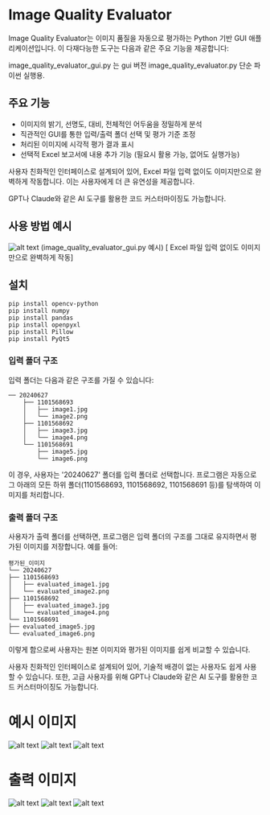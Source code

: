 # Image Quality Evaluator

Image Quality Evaluator는 이미지 품질을 자동으로 평가하는 Python 기반 GUI 애플리케이션입니다. 이 다재다능한 도구는 다음과 같은 주요 기능을 제공합니다:

image_quality_evaluator_gui.py 는  gui 버전
image_quality_evaluator.py 단순 파이썬 실행용.

## 주요 기능
- 이미지의 밝기, 선명도, 대비, 전체적인 어두움을 정밀하게 분석
- 직관적인 GUI를 통한 입력/출력 폴더 선택 및 평가 기준 조정
- 처리된 이미지에 시각적 평가 결과 표시
- 선택적 Excel 보고서에 내용 추가 기능 (필요시 활용 가능, 없어도 실행가능)

사용자 친화적인 인터페이스로 설계되어 있어, Excel 파일 입력 없이도 이미지만으로 완벽하게 작동합니다. 
이는 사용자에게 더 큰 유연성을 제공합니다.

GPT나 Claude와 같은 AI 도구를 활용한 코드 커스터마이징도 가능합니다. 


## 사용 방법 예시
![alt text](images/program.png)
(image_quality_evaluator_gui.py 예시)
[ Excel 파일 입력 없이도 이미지만으로 완벽하게 작동]
## 설치
```
pip install opencv-python
pip install numpy
pip install pandas
pip install openpyxl
pip install Pillow
pip install PyQt5
```

### 입력 폴더 구조
입력 폴더는 다음과 같은 구조를 가질 수 있습니다:

```
── 20240627
    ├── 1101568693
    │   ├── image1.jpg
    │   └── image2.png
    ├── 1101568692
    │   ├── image3.jpg
    │   └── image4.png
    └── 1101568691
        ├── image5.jpg
        └── image6.png
```

이 경우, 사용자는 '20240627' 폴더를 입력 폴더로 선택합니다. 프로그램은 자동으로 그 아래의 모든 하위 폴더(1101568693, 1101568692, 1101568691 등)를 탐색하여 이미지를 처리합니다.

### 출력 폴더 구조
사용자가 출력 폴더를 선택하면, 프로그램은 입력 폴더의 구조를 그대로 유지하면서 평가된 이미지를 저장합니다. 예를 들어:

```
평가된_이미지
└── 20240627
├── 1101568693
│   ├── evaluated_image1.jpg
│   └── evaluated_image2.png
├── 1101568692
│   ├── evaluated_image3.jpg
│   └── evaluated_image4.png
└── 1101568691
├── evaluated_image5.jpg
└── evaluated_image6.png
```

이렇게 함으로써 사용자는 원본 이미지와 평가된 이미지를 쉽게 비교할 수 있습니다.

사용자 친화적인 인터페이스로 설계되어 있어, 기술적 배경이 없는 사용자도 쉽게 사용할 수 있습니다. 또한, 고급 사용자를 위해 GPT나 Claude와 같은 AI 도구를 활용한 코드 커스터마이징도 가능합니다.

# 예시 이미지

![alt text](images/ex1.jpg)
![alt text](images/ex2.jpg)
![alt text](images/ex3.jpg)

# 출력 이미지
![alt text](images/out1.jpg)
![alt text](images/out2.jpg)
![alt text](images/out3.jpg)
